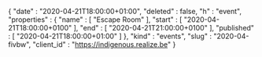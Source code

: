 {
  "date" : "2020-04-21T18:00:00+01:00",
  "deleted" : false,
  "h" : "event",
  "properties" : {
    "name" : [ "Escape Room" ],
    "start" : [ "2020-04-21T18:00:00+0100" ],
    "end" : [ "2020-04-21T21:00:00+0100" ],
    "published" : [ "2020-04-21T18:00:00+01:00" ]
  },
  "kind" : "events",
  "slug" : "2020-04-fivbw",
  "client_id" : "https://indigenous.realize.be"
}
